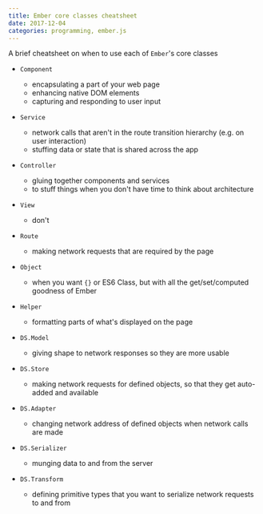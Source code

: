 ```yaml
---
title: Ember core classes cheatsheet
date: 2017-12-04
categories: programming, ember.js
---
```


A brief cheatsheet on when to use each of `Ember`'s core classes

- `Component`
  - encapsulating a part of your web page
  - enhancing native DOM elements
  - capturing and responding to user input
- `Service`
  - network calls that aren't in the route transition hierarchy (e.g. on user interaction)
  - stuffing data or state that is shared across the app
- `Controller`
  - gluing together components and services
  - to stuff things when you don't have time to think about architecture
- `View`
  - don't
- `Route`
  - making network requests that are required by the page
- `Object`
  - when you want `{}` or ES6 Class, but with all the get/set/computed goodness of Ember
- `Helper`
  - formatting parts of what's displayed on the page


- `DS.Model`
  - giving shape to network responses so they are more usable
- `DS.Store`
  - making network requests for defined objects, so that they get auto-added and available
- `DS.Adapter`
  - changing network address of defined objects when network calls are made
- `DS.Serializer`
  - munging data to and from the server
- `DS.Transform`
  - defining primitive types that you want to serialize network requests to and from

